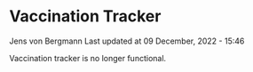 Vaccination Tracker
================
Jens von Bergmann
Last updated at 09 December, 2022 - 15:46

Vaccination tracker is no longer functional.
